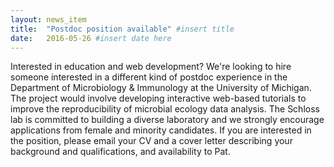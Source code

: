 ```yaml
---
layout: news_item
title:  "Postdoc position available" #insert title
date:   2016-05-26 #insert date here
---
```


Interested in education and web development? We're looking to hire someone interested in a different kind of postdoc experience in the Department of Microbiology & Immunology at the University of Michigan. The project would involve developing interactive web-based tutorials to improve the reproducibility of microbial ecology data analysis. The Schloss lab is committed to building a diverse laboratory and we strongly encourage applications from female and minority candidates. If you are interested in the position, please email your CV and a cover letter describing your background and qualifications, and availability to Pat. 
